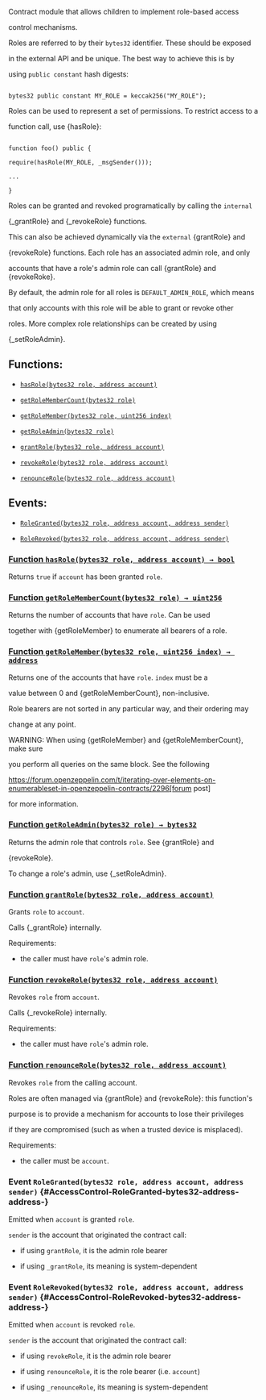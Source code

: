 Contract module that allows children to implement role-based access

control mechanisms.

Roles are referred to by their `bytes32` identifier. These should be exposed

in the external API and be unique. The best way to achieve this is by

using `public constant` hash digests:

```

bytes32 public constant MY_ROLE = keccak256("MY_ROLE");

```

Roles can be used to represent a set of permissions. To restrict access to a

function call, use {hasRole}:

```

function foo() public {

require(hasRole(MY_ROLE, _msgSender()));

...

}

```

Roles can be granted and revoked programatically by calling the `internal`

{_grantRole} and {_revokeRole} functions.

This can also be achieved dynamically via the `external` {grantRole} and

{revokeRole} functions. Each role has an associated admin role, and only

accounts that have a role's admin role can call {grantRole} and {revokeRoke}.

By default, the admin role for all roles is `DEFAULT_ADMIN_ROLE`, which means

that only accounts with this role will be able to grant or revoke other

roles. More complex role relationships can be created by using

{_setRoleAdmin}.

## Functions:

- [`hasRole(bytes32 role, address account)`](#AccessControl-hasRole-bytes32-address-)

- [`getRoleMemberCount(bytes32 role)`](#AccessControl-getRoleMemberCount-bytes32-)

- [`getRoleMember(bytes32 role, uint256 index)`](#AccessControl-getRoleMember-bytes32-uint256-)

- [`getRoleAdmin(bytes32 role)`](#AccessControl-getRoleAdmin-bytes32-)

- [`grantRole(bytes32 role, address account)`](#AccessControl-grantRole-bytes32-address-)

- [`revokeRole(bytes32 role, address account)`](#AccessControl-revokeRole-bytes32-address-)

- [`renounceRole(bytes32 role, address account)`](#AccessControl-renounceRole-bytes32-address-)

## Events:

- [`RoleGranted(bytes32 role, address account, address sender)`](#AccessControl-RoleGranted-bytes32-address-address-)

- [`RoleRevoked(bytes32 role, address account, address sender)`](#AccessControl-RoleRevoked-bytes32-address-address-)

### [Function `hasRole(bytes32 role, address account) → bool`](#AccessControl-hasRole-bytes32-address-)

Returns `true` if `account` has been granted `role`.

### [Function `getRoleMemberCount(bytes32 role) → uint256`](#AccessControl-getRoleMemberCount-bytes32-)

Returns the number of accounts that have `role`. Can be used

together with {getRoleMember} to enumerate all bearers of a role.

### [Function `getRoleMember(bytes32 role, uint256 index) → address`](#AccessControl-getRoleMember-bytes32-uint256-)

Returns one of the accounts that have `role`. `index` must be a

value between 0 and {getRoleMemberCount}, non-inclusive.

Role bearers are not sorted in any particular way, and their ordering may

change at any point.

WARNING: When using {getRoleMember} and {getRoleMemberCount}, make sure

you perform all queries on the same block. See the following

https://forum.openzeppelin.com/t/iterating-over-elements-on-enumerableset-in-openzeppelin-contracts/2296[forum post]

for more information.

### [Function `getRoleAdmin(bytes32 role) → bytes32`](#AccessControl-getRoleAdmin-bytes32-)

Returns the admin role that controls `role`. See {grantRole} and

{revokeRole}.

To change a role's admin, use {_setRoleAdmin}.

### [Function `grantRole(bytes32 role, address account)`](#AccessControl-grantRole-bytes32-address-)

Grants `role` to `account`.

Calls {_grantRole} internally.

Requirements:

- the caller must have `role`'s admin role.

### [Function `revokeRole(bytes32 role, address account)`](#AccessControl-revokeRole-bytes32-address-)

Revokes `role` from `account`.

Calls {_revokeRole} internally.

Requirements:

- the caller must have `role`'s admin role.

### [Function `renounceRole(bytes32 role, address account)`](#AccessControl-renounceRole-bytes32-address-)

Revokes `role` from the calling account.

Roles are often managed via {grantRole} and {revokeRole}: this function's

purpose is to provide a mechanism for accounts to lose their privileges

if they are compromised (such as when a trusted device is misplaced).

Requirements:

- the caller must be `account`.

### Event `RoleGranted(bytes32 role, address account, address sender)` {#AccessControl-RoleGranted-bytes32-address-address-}

Emitted when `account` is granted `role`.

`sender` is the account that originated the contract call:

- if using `grantRole`, it is the admin role bearer

- if using `_grantRole`, its meaning is system-dependent

### Event `RoleRevoked(bytes32 role, address account, address sender)` {#AccessControl-RoleRevoked-bytes32-address-address-}

Emitted when `account` is revoked `role`.

`sender` is the account that originated the contract call:

- if using `revokeRole`, it is the admin role bearer

- if using `renounceRole`, it is the role bearer (i.e. `account`)

- if using `_renounceRole`, its meaning is system-dependent
